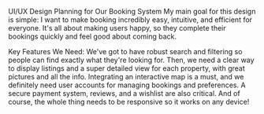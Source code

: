UI/UX Design Planning for Our Booking System
My main goal for this design is simple: I want to make booking incredibly easy, intuitive, and efficient for everyone. It's all about making users happy, so they complete their bookings quickly and feel good about coming back.

Key Features We Need:
We've got to have robust search and filtering so people can find exactly what they're looking for. Then, we need a clear way to display listings and a super detailed view for each property, with great pictures and all the info. Integrating an interactive map is a must, and we definitely need user accounts for managing bookings and preferences. A secure payment system, reviews, and a wishlist are also critical. And of course, the whole thing needs to be responsive so it works on any device!

